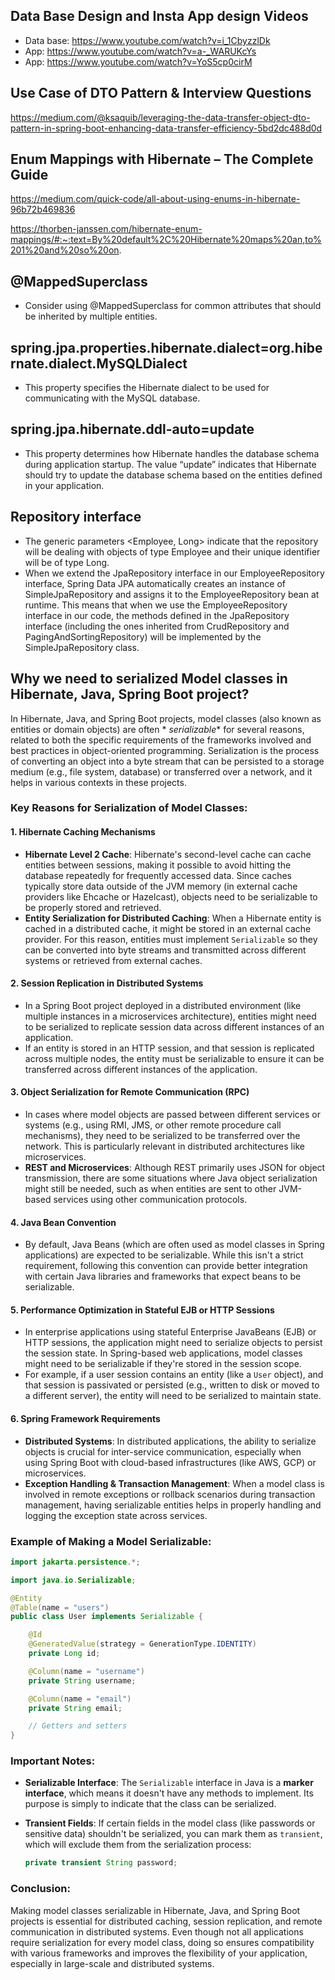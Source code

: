 ## Data Base Design and Insta App design Videos

- Data base: https://www.youtube.com/watch?v=i_1CbyzzlDk
- App: https://www.youtube.com/watch?v=a-_WARUKcYs
- App: https://www.youtube.com/watch?v=YoS5cp0cirM

## Use Case of DTO Pattern & Interview Questions

https://medium.com/@ksaquib/leveraging-the-data-transfer-object-dto-pattern-in-spring-boot-enhancing-data-transfer-efficiency-5bd2dc488d0d

## Enum Mappings with Hibernate – The Complete Guide

https://medium.com/quick-code/all-about-using-enums-in-hibernate-96b72b469836

https://thorben-janssen.com/hibernate-enum-mappings/#:~:text=By%20default%2C%20Hibernate%20maps%20an,to%201%20and%20so%20on.

## @MappedSuperclass

- Consider using @MappedSuperclass for common attributes that should be inherited by multiple entities.

## spring.jpa.properties.hibernate.dialect=org.hibernate.dialect.MySQLDialect

- This property specifies the Hibernate dialect to be used for communicating with the MySQL database.

## spring.jpa.hibernate.ddl-auto=update

- This property determines how Hibernate handles the database schema during application startup. The value “update”
  indicates that Hibernate should try to update the database schema based on the entities defined in your application.

## Repository interface

- The generic parameters <Employee, Long> indicate that the repository will be dealing with objects of type Employee and
  their unique identifier will be of type Long.
- When we extend the JpaRepository interface in our EmployeeRepository interface, Spring Data JPA automatically creates
  an instance of SimpleJpaRepository and assigns it to the EmployeeRepository bean at runtime. This means that when we
  use the EmployeeRepository interface in our code, the methods defined in the JpaRepository interface (including the
  ones inherited from CrudRepository and PagingAndSortingRepository) will be implemented by the SimpleJpaRepository
  class.

## Why we need to serialized Model classes in Hibernate, Java, Spring Boot project?

In Hibernate, Java, and Spring Boot projects, model classes (also known as entities or domain objects) are often *
*serializable** for several reasons, related to both the specific requirements of the frameworks involved and best
practices in object-oriented programming. Serialization is the process of converting an object into a byte stream that
can be persisted to a storage medium (e.g., file system, database) or transferred over a network, and it helps in
various contexts in these projects.

### Key Reasons for Serialization of Model Classes:

#### 1. **Hibernate Caching Mechanisms**

- **Hibernate Level 2 Cache**: Hibernate's second-level cache can cache entities between sessions, making it possible to
  avoid hitting the database repeatedly for frequently accessed data. Since caches typically store data outside of the
  JVM memory (in external cache providers like Ehcache or Hazelcast), objects need to be serializable to be properly
  stored and retrieved.
- **Entity Serialization for Distributed Caching**: When a Hibernate entity is cached in a distributed cache, it might
  be stored in an external cache provider. For this reason, entities must implement `Serializable` so they can be
  converted into byte streams and transmitted across different systems or retrieved from external caches.

#### 2. **Session Replication in Distributed Systems**

- In a Spring Boot project deployed in a distributed environment (like multiple instances in a microservices
  architecture), entities might need to be serialized to replicate session data across different instances of an
  application.
- If an entity is stored in an HTTP session, and that session is replicated across multiple nodes, the entity must be
  serializable to ensure it can be transferred across different instances of the application.

#### 3. **Object Serialization for Remote Communication (RPC)**

- In cases where model objects are passed between different services or systems (e.g., using RMI, JMS, or other remote
  procedure call mechanisms), they need to be serialized to be transferred over the network. This is particularly
  relevant in distributed architectures like microservices.
- **REST and Microservices**: Although REST primarily uses JSON for object transmission, there are some situations where
  Java object serialization might still be needed, such as when entities are sent to other JVM-based services using
  other communication protocols.

#### 4. **Java Bean Convention**

- By default, Java Beans (which are often used as model classes in Spring applications) are expected to be serializable.
  While this isn't a strict requirement, following this convention can provide better integration with certain Java
  libraries and frameworks that expect beans to be serializable.

#### 5. **Performance Optimization in Stateful EJB or HTTP Sessions**

- In enterprise applications using stateful Enterprise JavaBeans (EJB) or HTTP sessions, the application might need to
  serialize objects to persist the session state. In Spring-based web applications, model classes might need to be
  serializable if they're stored in the session scope.
- For example, if a user session contains an entity (like a `User` object), and that session is passivated or
  persisted (e.g., written to disk or moved to a different server), the entity will need to be serialized to maintain
  state.

#### 6. **Spring Framework Requirements**

- **Distributed Systems**: In distributed applications, the ability to serialize objects is crucial for inter-service
  communication, especially when using Spring Boot with cloud-based infrastructures (like AWS, GCP) or microservices.
- **Exception Handling & Transaction Management**: When a model class is involved in remote exceptions or rollback
  scenarios during transaction management, having serializable entities helps in properly handling and logging the
  exception state across services.

### Example of Making a Model Serializable:

```java
import jakarta.persistence.*;

import java.io.Serializable;

@Entity
@Table(name = "users")
public class User implements Serializable {

    @Id
    @GeneratedValue(strategy = GenerationType.IDENTITY)
    private Long id;

    @Column(name = "username")
    private String username;

    @Column(name = "email")
    private String email;

    // Getters and setters
}
```

### Important Notes:

- **Serializable Interface**: The `Serializable` interface in Java is a **marker interface**, which means it doesn't
  have any methods to implement. Its purpose is simply to indicate that the class can be serialized.

- **Transient Fields**: If certain fields in the model class (like passwords or sensitive data) shouldn't be serialized,
  you can mark them as `transient`, which will exclude them from the serialization process:

    ```java
    private transient String password;
    ```

### Conclusion:

Making model classes serializable in Hibernate, Java, and Spring Boot projects is essential for distributed caching,
session replication, and remote communication in distributed systems. Even though not all applications require
serialization for every model class, doing so ensures compatibility with various frameworks and improves the flexibility
of your application, especially in large-scale and distributed systems.

##  
